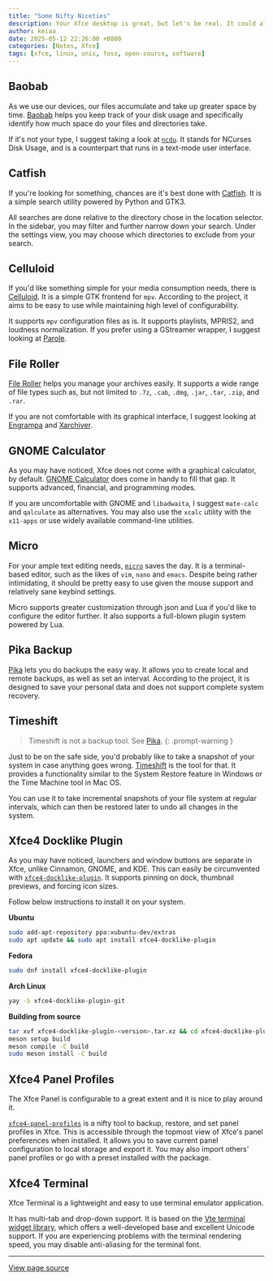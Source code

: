 ```yaml
---
title: "Some Nifty Niceties"
description: Your Xfce desktop is great, but let's be real. It could always use a few more fantastic apps.
author: keiaa
date: 2025-05-12 22:26:00 +0800
categories: [Notes, Xfce]
tags: [xfce, linux, unix, foss, open-source, software]
---
```


## Baobab

As we use our devices, our files accumulate and take up greater space by time. [Baobab](https://apps.gnome.org/Baobab/) helps you keep track of your disk usage and specifically identify how much space do your files and directories take.

If it's not your type, I suggest taking a look at [`ncdu`](https://dev.yorhel.nl/ncdu). It stands for NCurses Disk Usage, and is a counterpart that runs in a text-mode user interface.

## Catfish

If you're looking for something, chances are it's best done with [Catfish](https://docs.xfce.org/apps/catfish/start). It is a simple search utility powered by Python and GTK3.

All searches are done relative to the directory chose in the location selector. In the sidebar, you may filter and further narrow down your search. Under the settings view, you may choose which directories to exclude from your search.

## Celluloid

If you'd like something simple for your media consumption needs, there is [Celluloid](https://celluloid-player.github.io). It is a simple GTK frontend for `mpv`. According to the project, it aims to be easy to use while maintaining high level of configurability.

It supports `mpv` configuration files as is. It supports playlists, MPRIS2, and loudness normalization. If you prefer using a GStreamer wrapper, I suggest looking at [Parole](https://docs.xfce.org/apps/parole/introduction).

## File Roller

[File Roller](https://gitlab.gnome.org/GNOME/file-roller) helps you manage your archives easily. It supports a wide range of file types such as, but not limited to `.7z`, `.cab`, `.dmg`, `.jar`, `.tar`, `.zip`, and `.rar`.

If you are not comfortable with its graphical interface, I suggest looking at [Engrampa](https://wiki.mate-desktop.org/mate-desktop/applications/engrampa/) and [Xarchiver](https://github.com/ib/xarchiver).

## GNOME Calculator

As you may have noticed, Xfce does not come with a graphical calculator, by default. [GNOME Calculator](https://apps.gnome.org/Calculator/) does come in handy to fill that gap. It supports advanced, financial, and programming modes. 

If you are uncomfortable with GNOME and `libadwaita`, I suggest `mate-calc` and `qalculate` as alternatives. You may also use the `xcalc` utility with the `x11-apps` or use widely available command-line utilities.

## Micro

For your ample text editing needs, [`micro`](https://micro-editor.github.io) saves the day. It is a terminal-based editor, such as the likes of `vim`, `nano` and `emacs`. Despite being rather intimidating, it should be pretty easy to use given the mouse support and relatively sane keybind settings.

Micro supports greater customization through json and Lua if you'd like to configure the editor further. It also supports a full-blown plugin system powered by Lua.

## Pika Backup

[Pika](https://apps.gnome.org/PikaBackup/) lets you do backups the easy way. It allows you to create local and remote backups, as well as set an interval. According to the project, it is designed to save your personal data and does not support complete system recovery.

## Timeshift

> Timeshift is not a backup tool. See [Pika](#pika-backup).
{: .prompt-warning }

Just to be on the safe side, you'd probably like to take a snapshot of your system in case anything goes wrong. [Timeshift](https://github.com/linuxmint/timeshift) is the tool for that. It provides a functionality similar to the System Restore feature in Windows or the Time Machine tool in Mac OS.

You can use it to take incremental snapshots of your file system at regular intervals, which can then be restored later to undo all changes in the system.

## Xfce4 Docklike Plugin

As you may have noticed, launchers and window buttons are separate in Xfce, unlike Cinnamon, GNOME, and KDE. This can easily be circumvented with [`xfce4-docklike-plugin`](https://docs.xfce.org/panel-plugins/xfce4-docklike-plugin/start). It supports pinning on dock, thumbnail previews, and forcing icon sizes.

Follow below instructions to install it on your system.

**Ubuntu**

```bash
sudo add-apt-repository ppa:xubuntu-dev/extras
sudo apt update && sudo apt install xfce4-docklike-plugin
```

**Fedora**

```bash
sudo dnf install xfce4-docklike-plugin
```

**Arch Linux**

```bash
yay -S xfce4-docklike-plugin-git
```

**Building from source**

```bash
tar xvf xfce4-docklike-plugin-<version>.tar.xz && cd xfce4-docklike-plugin-<version>
meson setup build 
meson compile -C build 
sudo meson install -C build
```

## Xfce4 Panel Profiles

The Xfce Panel is configurable to a great extent and it is nice to play around it.

[`xfce4-panel-profiles`](https://docs.xfce.org/apps/xfce4-panel-profiles/start) is a nifty tool to backup, restore, and set panel profiles in Xfce. This is accessible through the topmost view of Xfce's panel preferences when installed. It allows you to save current panel configuration to local storage and export it. You may also import others' panel profiles or go with a preset installed with the package.

## Xfce4 Terminal

Xfce Terminal is a lightweight and easy to use terminal emulator application.

It has multi-tab and drop-down support. It is based on the [Vte terminal widget library](https://gitlab.gnome.org/GNOME/vte/), which offers a well-developed base and excellent Unicode support. If you are experiencing problems with the terminal rendering speed, you may disable anti-aliasing for the terminal font.

---

[View page source](https://github.com/keiaa-75/xfce-notes/blob/main/_posts/2025-05-12-some-nifty-niceties.markdown)